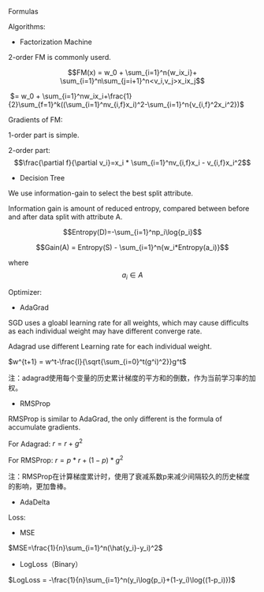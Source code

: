 Formulas

Algorithms:

* Factorization Machine

2-order FM is commonly userd.

$$FM(x) = w_0 + \sum_{i=1}^n{w_ix_i}+ \sum_{i=1}^n\sum_{j=i+1}^n<v_i,v_j>x_ix_j$$

​     		  $= w_0 + \sum_{i=1}^nw_ix_i+\frac{1}{2}\sum_{f=1}^k((\sum_{i=1}^nv_{i,f}x_i)^2-\sum_{i=1}^n{v_{i,f}^2x_i^2})$

Gradients of FM:

1-order part is simple.

2-order part: $$\frac{\partial f}{\partial v_i}=x_i * \sum_{i=1}^nv_{i,f}x_i - v_{i,f}x_i^2$$

* Decision Tree

We use information-gain to select the best split attribute.

Information gain is amount of reduced entropy, compared between before and after data split with attribute A.

$$Entropy(D)=-\sum_{i=1}^np_i\log{p_i}$$

$$Gain(A) = Entropy(S) - \sum_{i=1}^n{w_i*Entropy(a_i)}$$

where $$a_i\in{A}$$



Optimizer:

* AdaGrad

SGD uses a gloabl learning rate for all weights, which may cause difficults as each individual weight may have different converge rate.

Adagrad use different Learning rate for each individual weight.

$w^{t+1} = w^t-\frac{l}{\sqrt{\sum_{i=0}^t(g^i)^2}}g^t$

注：adagrad使用每个变量的历史累计梯度的平方和的倒数，作为当前学习率的加权。

* RMSProp

RMSProp is similar to AdaGrad, the only different is the formula of accumulate gradients.

For Adagrad: $r=r+g^2$

For RMSProp: $r=p*r+(1-p)*g^2$

注：RMSProp在计算梯度累计时，使用了衰减系数p来减少间隔较久的历史梯度的影响，更加鲁棒。

* AdaDelta



Loss:

* MSE

$MSE=\frac{1}{n}\sum_{i=1}^n(\hat{y_i}-y_i)^2$

* LogLoss（Binary）

$LogLoss = -\frac{1}{n}\sum_{i=1}^n(y_i\log{p_i}+(1-y_i)\log{(1-p_i)})$

